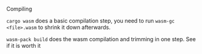 Compiling

`cargo wasm` does a basic compilation step, you need to run `wasm-gc <file>.wasm` to shrink it down afterwards.

`wasm-pack build` does the wasm compilation and trimming in one step. See if it is worth it